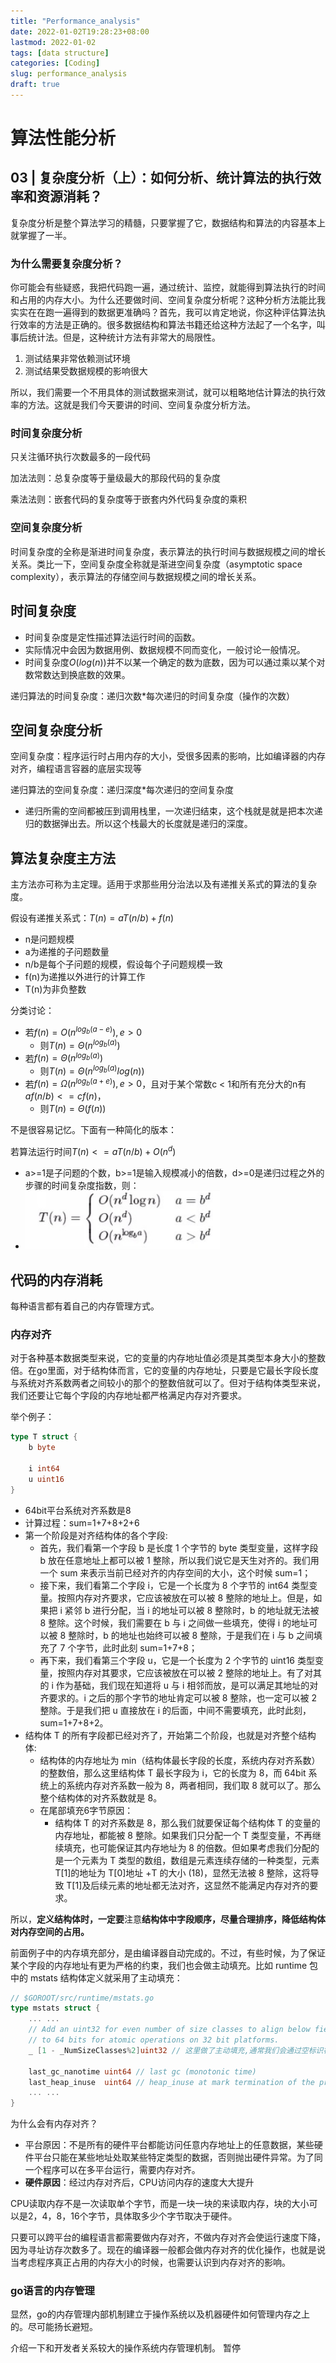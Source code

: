 ```yaml
---
title: "Performance_analysis"
date: 2022-01-02T19:28:23+08:00
lastmod: 2022-01-02
tags: [data structure]
categories: [Coding]
slug: performance_analysis
draft: true
---
```

# 算法性能分析
## 03 | 复杂度分析（上）：如何分析、统计算法的执行效率和资源消耗？

复杂度分析是整个算法学习的精髓，只要掌握了它，数据结构和算法的内容基本上就掌握了一半。

### 为什么需要复杂度分析？

你可能会有些疑惑，我把代码跑一遍，通过统计、监控，就能得到算法执行的时间和占用的内存大小。为什么还要做时间、空间复杂度分析呢？这种分析方法能比我实实在在跑一遍得到的数据更准确吗？首先，我可以肯定地说，你这种评估算法执行效率的方法是正确的。很多数据结构和算法书籍还给这种方法起了一个名字，叫事后统计法。但是，这种统计方法有非常大的局限性。

1. 测试结果非常依赖测试环境
2. 测试结果受数据规模的影响很大

所以，我们需要一个不用具体的测试数据来测试，就可以粗略地估计算法的执行效率的方法。这就是我们今天要讲的时间、空间复杂度分析方法。


### 时间复杂度分析

 只关注循环执行次数最多的一段代码

 加法法则：总复杂度等于量级最大的那段代码的复杂度

乘法法则：嵌套代码的复杂度等于嵌套内外代码复杂度的乘积

### 空间复杂度分析

时间复杂度的全称是渐进时间复杂度，表示算法的执行时间与数据规模之间的增长关系。类比一下，空间复杂度全称就是渐进空间复杂度（asymptotic space complexity），表示算法的存储空间与数据规模之间的增长关系。





## 时间复杂度
- 时间复杂度是定性描述算法运行时间的函数。
- 实际情况中会因为数据用例、数据规模不同而变化，一般讨论一般情况。
- 时间复杂度$O(log(n))$并不以某一个确定的数为底数，因为可以通过乘以某个对数常数达到换底数的效果。

递归算法的时间复杂度：递归次数*每次递归的时间复杂度（操作的次数）
## 空间复杂度分析
空间复杂度：程序运行时占用内存的大小，受很多因素的影响，比如编译器的内存对齐，编程语言容器的底层实现等

递归算法的空间复杂度：递归深度*每次递归的空间复杂度
- 递归所需的空间都被压到调用栈里，一次递归结束，这个栈就是就是把本次递归的数据弹出去。所以这个栈最大的长度就是递归的深度。
## 算法复杂度主方法
主方法亦可称为主定理。适用于求那些用分治法以及有递推关系式的算法的复杂度。

假设有递推关系式：$T(n)=aT(n/b)+f(n)$ 
- n是问题规模
- a为递推的子问题数量
- n/b是每个子问题的规模，假设每个子问题规模一致
- f(n)为递推以外进行的计算工作
- T(n)为非负整数

分类讨论：
- 若$f(n)=O(n^{log_b(a-e)}),e>0$
    - 则$T(n)=Θ(n^{log_b(a)})$
- 若$f(n)=Θ(n^{log_b(a)})$
    - 则$T(n)=Θ(n^{log_b(a)}log(n))$
- 若$f(n)=Ω(n^{log_b(a+e)}),e>0$，且对于某个常数c < 1和所有充分大的n有$af(n/b)<=cf(n)$，
    - 则$T(n)=Θ(f(n))$

不是很容易记忆。下面有一种简化的版本：

若算法运行时间$T(n)<=aT(n/b)+O(n^d)$
- a>=1是子问题的个数，b>=1是输入规模减小的倍数，d>=0是递归过程之外的步骤的时间复杂度指数，则：
- ![](https://raw.githubusercontent.com/JF-011101/Image_hosting_rep/main/20220303125128.png)
## 代码的内存消耗
每种语言都有着自己的内存管理方式。
### 内存对齐

对于各种基本数据类型来说，它的变量的内存地址值必须是其类型本身大小的整数倍。在go里面，对于结构体而言，它的变量的内存地址，只要是它最长字段长度与系统对齐系数两者之间较小的那个的整数倍就可以了。但对于结构体类型来说，我们还要让它每个字段的内存地址都严格满足内存对齐要求。

举个例子：
```go
type T struct {
    b byte

    i int64
    u uint16
}
```
- 64bit平台系统对齐系数是8
- 计算过程：sum=1+7+8+2+6
- 第一个阶段是对齐结构体的各个字段:
    - 首先，我们看第一个字段 b 是长度 1 个字节的 byte 类型变量，这样字段 b 放在任意地址上都可以被 1 整除，所以我们说它是天生对齐的。我们用一个 sum 来表示当前已经对齐的内存空间的大小，这个时候 sum=1；
    - 接下来，我们看第二个字段 i，它是一个长度为 8 个字节的 int64 类型变量。按照内存对齐要求，它应该被放在可以被 8 整除的地址上。但是，如果把 i 紧邻 b 进行分配，当 i 的地址可以被 8 整除时，b 的地址就无法被 8 整除。这个时候，我们需要在 b 与 i 之间做一些填充，使得 i 的地址可以被 8 整除时，b 的地址也始终可以被 8 整除，于是我们在 i 与 b 之间填充了 7 个字节，此时此刻 sum=1+7+8；
    - 再下来，我们看第三个字段 u，它是一个长度为 2 个字节的 uint16 类型变量，按照内存对其要求，它应该被放在可以被 2 整除的地址上。有了对其的 i 作为基础，我们现在知道将 u 与 i 相邻而放，是可以满足其地址的对齐要求的。i 之后的那个字节的地址肯定可以被 8 整除，也一定可以被 2 整除。于是我们把 u 直接放在 i 的后面，中间不需要填充，此时此刻，sum=1+7+8+2。
- 结构体 T 的所有字段都已经对齐了，开始第二个阶段，也就是对齐整个结构体:
    - 结构体的内存地址为 min（结构体最长字段的长度，系统内存对齐系数）的整数倍，那么这里结构体 T 最长字段为 i，它的长度为 8，而 64bit 系统上的系统内存对齐系数一般为 8，两者相同，我们取 8 就可以了。那么整个结构体的对齐系数就是 8。
    - 在尾部填充6字节原因：
        - 结构体 T 的对齐系数是 8，那么我们就要保证每个结构体 T 的变量的内存地址，都能被 8 整除。如果我们只分配一个 T 类型变量，不再继续填充，也可能保证其内存地址为 8 的倍数。但如果考虑我们分配的是一个元素为 T 类型的数组，数组是元素连续存储的一种类型，元素 T[1]的地址为 T[0]地址 +T 的大小 (18)，显然无法被 8 整除，这将导致 T[1]及后续元素的地址都无法对齐，这显然不能满足内存对齐的要求。

所以，**定义结构体时，一定要**注意**结构体中字段顺序，尽量合理排序，降低结构体对内存空间的占用。**

前面例子中的内存填充部分，是由编译器自动完成的。不过，有些时候，为了保证某个字段的内存地址有更为严格的约束，我们也会做主动填充。比如 runtime 包中的 mstats 结构体定义就采用了主动填充：
```go
// $GOROOT/src/runtime/mstats.go
type mstats struct {
    ... ...
    // Add an uint32 for even number of size classes to align below fields
    // to 64 bits for atomic operations on 32 bit platforms.
    _ [1 - _NumSizeClasses%2]uint32 // 这里做了主动填充,通常我们会通过空标识符来进行主动填充

    last_gc_nanotime uint64 // last gc (monotonic time)
    last_heap_inuse  uint64 // heap_inuse at mark termination of the previous GC
    ... ...
}
```
为什么会有内存对齐？
- 平台原因：不是所有的硬件平台都能访问任意内存地址上的任意数据，某些硬件平台只能在某些地址处取某些特定类型的数据，否则抛出硬件异常。为了同一个程序可以在多平台运行，需要内存对齐。
- **硬件原因**：经过内存对齐后，CPU访问内存的速度大大提升

CPU读取内存不是一次读取单个字节，而是一块一块的来读取内存，块的大小可以是2，4，8，16个字节，具体取多少个字节取决于硬件。

只要可以跨平台的编程语言都需要做内存对齐，不做内存对齐会使运行速度下降，因为寻址访存次数多了。现在的编译器一般都会做内存对齐的优化操作，也就是说当考虑程序真正占用的内存大小的时候，也需要认识到内存对齐的影响。
### go语言的内存管理
显然，go的内存管理内部机制建立于操作系统以及机器硬件如何管理内存之上的。尽可能扬长避短。

介绍一下和开发者关系较大的操作系统内存管理机制。
暂停